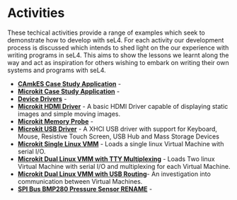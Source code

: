 # Activities

These techical activities provide a range of examples which seek to demonstrate how to develop with seL4. For each activity our development process is discussed which intends to shed light on the our experience with writing programs in seL4. This aims to show the lessons we learnt along the way and act as inspiration for others wishing to embark on writing their own systems and programs with seL4.

* **[CAmkES Case Study Application](../activity/camkes_case_study_application/main.md)** - 
* **[Microkit Case Study Application](../activity/microkit_case_study_application/main.md)** -
* **[Device Drivers](../activity/device_drivers/main.md)** -
* **[Microkit HDMI Driver](../activity/microkit_hdmi_driver/main.md)** - A basic HDMI Driver capable of displaying static images and simple moving images.
* **[Microkit Memory Probe](../activity/microkit_memory_probe/main.md)** -
* **[Microkit USB Driver](../activity/microkit_usb_driver/main.md)** - A XHCI USB driver with support for Keyboard, Mouse, Resistive Touch Screen, USB Hub and Mass Storage Devices
* **[Microkit Single Linux VMM](../activity/microkit_vmm_single_linux_guest/main.md)** - Loads a single linux Virtual Machine with serial I/O.
* **[Microkit Dual Linux VMM with TTY Multiplexing](../activity/microkit_dual_linux_guest_tty_multiplex/main.md)** - Loads Two linux Virtual Machine with serial I/O and multiplexing for each Virtual Machine.
* **[Microkit Dual Linux VMM with USB Routing](../activity/microkit_dual_linux_guest_usb_routing/main.md)**- An investigation into communication between Virtual Machines.
* **[SPI Bus BMP280 Pressure Sensor RENAME](../activity/spi_bus_bmp280_pressure_sensor/main.md)** -
